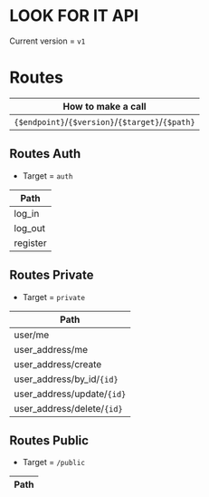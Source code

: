 # LOOK FOR IT API

Current version = `v1`

# Routes

| How to make a call |
| ----
| `{$endpoint}`/`{$version}`/`{$target}`/`{$path}`

## Routes Auth 

* Target = `auth`

| Path 
| ---
| log_in
| log_out
| register

## Routes Private

* Target = `private`

| Path 
| ---
| user/me
| user_address/me
| user_address/create
| user_address/by_id/`{id}`
| user_address/update/`{id}`
| user_address/delete/`{id}`

## Routes Public

* Target = `/public`

| Path 
| ---
